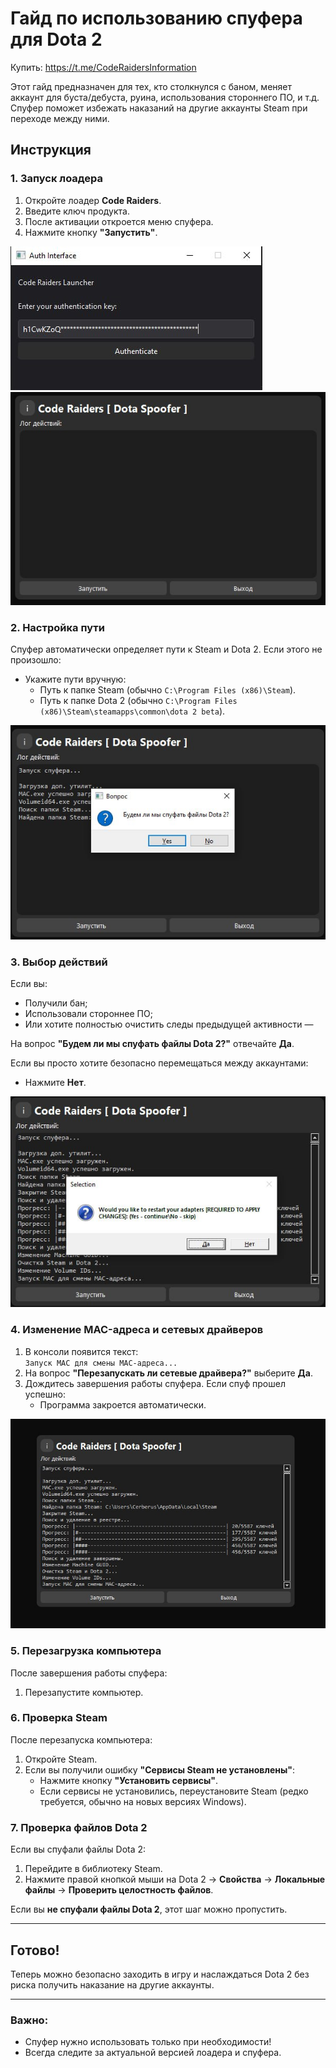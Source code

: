 # Гайд по использованию спуфера для Dota 2

Купить: https://t.me/CodeRaidersInformation

Этот гайд предназначен для тех, кто столкнулся с баном, меняет аккаунт для буста/дебуста, руина, использования стороннего ПО, и т.д. Спуфер поможет избежать наказаний на другие аккаунты Steam при переходе между ними.

## Инструкция

### 1. Запуск лоадера
1. Откройте лоадер **Code Raiders**.
2. Введите ключ продукта.
3. После активации откроется меню спуфера.
4. Нажмите кнопку **"Запустить"**.

![Loader](1.jpg)  
![Loader](2.jpg)  

### 2. Настройка пути
Спуфер автоматически определяет пути к Steam и Dota 2. Если этого не произошло:
- Укажите пути вручную:
  - Путь к папке Steam (обычно `C:\Program Files (x86)\Steam`).
  - Путь к папке Dota 2 (обычно `C:\Program Files (x86)\Steam\steamapps\common\dota 2 beta`).

![Loader](3.jpg)  

### 3. Выбор действий
Если вы:
- Получили бан;
- Использовали стороннее ПО;
- Или хотите полностью очистить следы предыдущей активности —

На вопрос **"Будем ли мы спуфать файлы Dota 2?"** отвечайте **Да**.

Если вы просто хотите безопасно перемещаться между аккаунтами:
- Нажмите **Нет**.

![Loader](4.jpg)  

### 4. Изменение MAC-адреса и сетевых драйверов
1. В консоли появится текст:  
   `Запуск MAC для смены MAC-адреса...`
2. На вопрос **"Перезапускать ли сетевые драйвера?"** выберите **Да**.
3. Дождитесь завершения работы спуфера. Если спуф прошел успешно:
   - Программа закроется автоматически.

![Loader](5.jpg)  

### 5. Перезагрузка компьютера
После завершения работы спуфера:
1. Перезапустите компьютер.

### 6. Проверка Steam
После перезапуска компьютера:
1. Откройте Steam.
2. Если вы получили ошибку **"Сервисы Steam не установлены"**:
   - Нажмите кнопку **"Установить сервисы"**.
   - Если сервисы не установились, переустановите Steam (редко требуется, обычно на новых версиях Windows).

### 7. Проверка файлов Dota 2
Если вы спуфали файлы Dota 2:
1. Перейдите в библиотеку Steam.
2. Нажмите правой кнопкой мыши на Dota 2 → **Свойства** → **Локальные файлы** → **Проверить целостность файлов**.

Если вы **не спуфали файлы Dota 2**, этот шаг можно пропустить.

---

## Готово!
Теперь можно безопасно заходить в игру и наслаждаться Dota 2 без риска получить наказание на другие аккаунты.

---

### Важно:
- Спуфер нужно использовать только при необходимости!
- Всегда следите за актуальной версией лоадера и спуфера.
